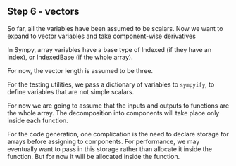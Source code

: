 
## Step 6 - vectors

So far, all the variables have been assumed to be scalars.
Now we want to expand to vector variables and take component-wise derivatives

In Sympy, array variables have a base type of Indexed (if they have an index), or IndexedBase (if the whole array).

For now, the vector length is assumed to be three.

For the testing utilities, we pass a dictionary of variables to `sympyify`, to
define variables that are not simple scalars.

For now we are going to assume that the inputs and outputs to functions are the
whole array.  The decomposition into components will take place only inside
each function.

For the code generation, one complication is the need to declare storage for
arrays before assigning to components.
For performance, we may eventually want to pass in this storage rather than
allocate it inside the function.  But for now it will be allocated inside
the function.
